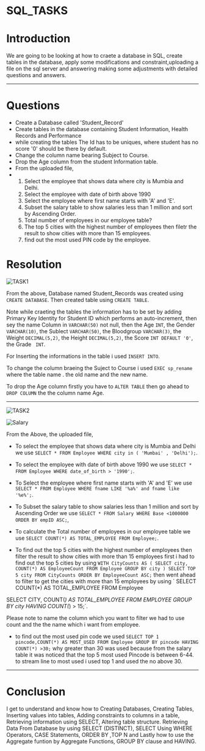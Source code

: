 # SQL_TASKS

# Introduction

We are going to be looking at how to craete a database in SQL, create tables in the database, apply some  modifications and constraint,uploading a file on the sql server and answering making some adjustments with detailed questions and answers.

---

# Questions 

- Create a Database called 'Student_Record'
- Create tables in the database containing Student Information, Health Records and Performance
- while creating the tables The Id has to be uniques, where student has no score '0' should be there by default.
- Change the column name bearing Subject to Course.
- Drop the Age  column from the student Information table.
- From the uploaded file,
- 1. Select the employee that shows data where city is Mumbia and Delhi.
  2. Select the employee with date of birth above 1990
  3. Select the employee where first name starts with 'A' and 'E'.
  4. Subset the salary table to show salaries  less than 1 million and sort by Ascending Order.
  5. Total number of employees in our employee table?
  6. The top 5 cities with the highest number of employees then filetr the result to show  cities with more than 15 employees.
  7. find out the most used PIN code by the employee.
 
# Resolution

![TASK1](https://github.com/mjbrown-prog/SQL_TASKS/assets/64136357/69f12ead-97e1-4d14-825f-2730d9f41e2c)

From the above, Database named Student_Records was created using `CREATE DATABASE`. Then created table using `CREATE TABLE`.

Note while craeting the tables the information has to be set by adding Primary Key Identity for Student ID which performs an auto-increment, then sey the name Column in `VARCHAR(50)` not null, then the Age `INT`, the Gender `VARCHAR(10)`, the Sublect `VARCHAR(50)`, the Bloodgroup `VARCHAR(3)`, the Weight `DECIMAL(5,2)`, the Height `DECIMAL(5,2)`, the Score `INT DEFAULT '0'`, the Grade ` INT`.

For Inserting the informations in the table i used `INSERT INTO`. 

To change the column braeing the Suject to Course i used `EXEC sp_rename` where the table name . the old name and the new name.

To drop the Age column firstly you have to `ALTER TABLE` then go ahead to `DROP COLUMN` the the column name Age.

---

![TASK2](https://github.com/mjbrown-prog/SQL_TASKS/assets/64136357/5a70a9b7-6993-4c1e-9980-7aac1cd2589a)

![Salary](https://github.com/mjbrown-prog/SQL_TASKS/assets/64136357/c87740b3-a225-467f-abf6-e7a540a9852b)

From the Above, the uploaded file,

- To select the employee that shows data where city is Mumbia and Delhi we use `SELECT * FROM Employee WHERE city in ( 'Mumbai' , 'Delhi');`.

- To select the employee with date of birth above 1990 we use `SELECT * FROM Employee WHERE date_of_birth > '1990';`.

- To Select the employee where first name starts with 'A' and 'E' we use `SELECT * FROM Employee WHERE fname LIKE '%a%' and fname like '%e%';`.

- To Subset the salary table to show salaries  less than 1 million and sort by Ascending Order we use `SELECT * FROM Salary WHERE Base <1000000 ORDER BY empID ASC;`,

- To calculate the Total number of employees in our employee table we use `SELECT COUNT(*) AS TOTAL_EMPLOYEE FROM Employee;`.

- To find out the top 5 cities with the highest number of employees then filter the result to show  cities with more than 15 employees first i had to find out the top 5 cities by using `WITH CityCounts AS (
   SELECT city, COUNT(*) AS EmployeeCount
   FROM Employee
   GROUP BY city
)
SELECT TOP 5 city
FROM CityCounts
ORDER BY EmployeeCount ASC;` then went ahead to filter to get the cities with more than 15 employees by using ` SELECT COUNT(*) AS TOTAL_EMPLOYEE FROM Employee

SELECT CITY, COUNT(*) AS TOTAL_EMPLOYEE FROM EMPLOYEE
GROUP BY city
HAVING COUNT(*) > 15;`. 

Please note to name the column which you want to filter we had to use count and the the name which i want from employee.

- to find out the most used pin code we used `SELECT TOP 1 pincode,COUNT(*) AS MOST_USED FROM
 Employee GROUP BY pincode HAVING COUNT(*) >30;` why greater than 30 was used because from the salary table it was noticed that the top 5 most used Pincode  is  between 6-44. to stream line to most used i used top 1 and used the no above 30.

---

# Conclusion

I get to understand and know how to Creating Databases, Creating Tables, Inserting values into tables, Adding constraints to columns in a table, Retrieving information using SELECT, Altering table structure. Retrieving Data From Database by using SELECT (DISTINCT), SELECT Using WHERE
Operators, CASE Statements, ORDER BY ,TOP N and Lastly how to use the Aggregate funtion by Aggregate Functions, GROUP BY clause and HAVING. 













